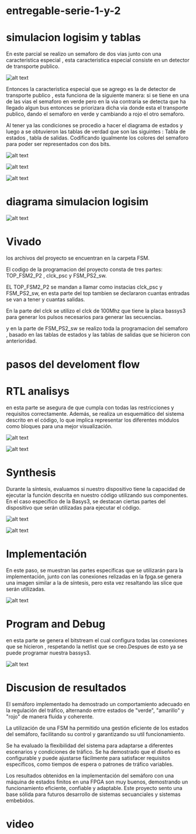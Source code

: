 # entregable-serie-1-y-2
# simulacion logisim y tablas
En este parcial se realizo un semaforo de dos vias junto con una caracteristica especial , esta caracteristica especial consiste en un detector de transporte publico.

![alt text](image.png) 

Entonces la caracteristica especial que se agrego es la de detector de transporte publico , esta funciona de la siguiente manera: si se tiene en una de las vias el semaforo en verde pero en la via contraria se detecta que ha llegado algun bus entonces se priorizara dicha via donde esta el transporte publico, dando el semaforo en verde y cambiando a rojo el otro semaforo.

Al tener ya las condiciones se procedio a hacer el diagrama de estados y luego a se obtuvieron las tablas de verdad que son las siguintes : Tabla de estados , tabla de salidas. Codificando igualmente los colores del semaforo para poder ser representados con dos bits.

![alt text](image-2.png)

![alt text](image-3.png)

![alt text](image-4.png)

# diagrama simulacion logisim

![alt text](image-5.png)

# Vivado

los archivos del proyecto se encuentran en la carpeta FSM.

El codigo de la programacion del proyecto consta de tres partes: TOP_FSM2_P2 , clck_psc y FSM_PS2_sw.

EL TOP_FSM2_P2 se mandan a llamar como instacias clck_psc y FSM_PS2_sw, en esta parte del top tambien se declararon cuantas entradas se van a tener y cuantas salidas.

En la parte del clck se utilizo el clck de 100Mhz que tiene la placa bassys3 para generar los pulsos necesarios para generar las secuencias. 

y en la parte de  FSM_PS2_sw se realizo toda la programacion del semaforo , basado en las tablas de estados y las tablas de salidas que se hicieron con anterioridad.

# pasos del develoment flow

# RTL analisys 

en esta parte se asegura de que cumpla con todas las restricciones y requisitos correctamente. Además, se realiza un esquemático del sistema descrito en el código, lo que implica representar los diferentes módulos como bloques para una mejor visualización. 

![alt text](image-6.png)

![alt text](image-7.png)

# Synthesis

Durante la síntesis, evaluamos si nuestro dispositivo tiene la capacidad de ejecutar la función descrita en nuestro código utilizando sus componentes. En el caso específico de la Basys3, se destacan ciertas partes del dispositivo que serán utilizadas para ejecutar el código.


![alt text](image-9.png)

![alt text](image-10.png)

# Implementación

En este paso, se muestran las partes específicas que se utilizarán para la implementación, junto con las conexiones relizadas en la fpga.se genera una imagen similar a la de síntesis, pero esta vez resaltando las slice que serán utilizadas.

![alt text](image-11.png)

# Program and Debug

en esta parte se genera el bitstream el cual configura todas las conexiones que se hicieron , respetando la netlist que se creo.Despues de esto ya se puede programar nuestra bassys3.

![alt text](image-12.png)


# Discusion de resultados 
El semáforo implementado ha demostrado un comportamiento adecuado en la regulación del tráfico, alternando entre estados de "verde", "amarillo" y "rojo" de manera fluida y coherente.

La utilización de una FSM ha permitido una gestión eficiente de los estados del semáforo, facilitando su control y garantizando su util funcionamiento.

Se ha evaluado la flexibilidad del sistema para adaptarse a diferentes escenarios y condiciones de tráfico. Se ha demostrado que el diseño es configurable y puede ajustarse fácilmente para satisfacer requisitos específicos, como tiempos de espera o patrones de tráfico variables. 

Los resultados obtenidos en la implementación del semáforo con una máquina de estados finitos en una FPGA son muy buenos, demostrando un funcionamiento eficiente, confiable y adaptable. Este proyecto sento una base sólida para futuros desarrollo de sistemas secuanciales y sistemas embebidos.

# video






